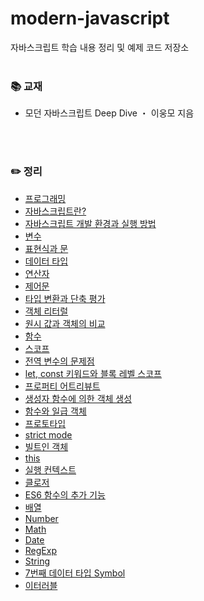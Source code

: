 # modern-javascript
자바스크립트 학습 내용 정리 및 예제 코드 저장소
<br>
<br>

### 📚 교재
- 모던 자바스크립트 Deep Dive ・ 이웅모 지음
<br>
<br>

### ✏️ 정리  
- [프로그래밍](https://ssena.notion.site/01-57a827c9adfe4f2d8b49ab4115bf9410)<br>
- [자바스크립트란?](https://ssena.notion.site/02-27a88d3f74f44f1ca149b4db7fa62ab7)<br>
- [자바스크립트 개발 환경과 실행 방법](https://ssena.notion.site/03-9637a5ba25314087a9e08deec3be7798)<br>
- [변수](https://ssena.notion.site/04-ac063fd83e804582818fd44b7b75d72e)<br>
- [표현식과 문](https://ssena.notion.site/05-c3f4edd4354a4002a597d8444711615e)<br>
- [데이터 타입](https://ssena.notion.site/06-d63c99a2203c47619bbd6bf095aa930a)<br>
- [연산자](https://ssena.notion.site/07-b8c493fff648454bb17d4082fa16171d)<br>
- [제어문](https://ssena.notion.site/08-715cb30808e54cf3b89a666db143a0a5)<br>
- [타입 변환과 단축 평가](https://ssena.notion.site/09-ef46c2e45ef944a98d8ba8fbf33a4464)<br>
- [객체 리터럴](https://ssena.notion.site/10-13ef3bcc9280466782ec57472bf276b1)<br>
- [원시 값과 객체의 비교](https://ssena.notion.site/11-45a6b8808b924867a98b173140b85c32)<br>
- [함수](https://ssena.notion.site/12-a9ed8aabb0284e528db2aacdde18d63b)<br>
- [스코프](https://ssena.notion.site/13-6203a071b81f4fc8b3219eb88caa587c)<br>
- [전역 변수의 문제점](https://ssena.notion.site/14-4681ee968a034db88b6e84ec1c35dead)<br>
- [let, const 키워드와 블록 레벨 스코프](https://ssena.notion.site/15-let-const-3433b78591d544a787461b05da28b6ab)<br>
- [프로퍼티 어트리뷰트](https://ssena.notion.site/16-1c29695b0e1848e7a4288af3a01ad3d2)<br>
- [생성자 함수에 의한 객체 생성](https://ssena.notion.site/17-3378b9d3969c4597a4f53b2d8ef8dcde)<br>
- [함수와 일급 객체](https://ssena.notion.site/18-82556bcb9c58474482cda37a77b37707)<br>
- [프로토타입](https://ssena.notion.site/19-b26b4bfa686041499f3101f73facccb9)<br>
- [strict mode](https://ssena.notion.site/20-strict-mode-a9de647fbb764efd94ca2e449a39f4a4)<br>
- [빌트인 객체](https://ssena.notion.site/21-bfe6089f5d35472da3289037a2a03f1e)<br>
- [this](https://ssena.notion.site/22-this-daa78b914e0543bab8d3e0a8abffe57a)<br>
- [실행 컨텍스트](https://ssena.notion.site/23-b797df793aa64a28a34113368d48a6f8)<br>
- [클로저](https://ssena.notion.site/24-3f5281ba0a9248b599cafe100d8a5940)<br>
- [ES6 함수의 추가 기능](https://ssena.notion.site/26-ES6-b8bd8efa03c84934a426b809398bc6d3?pvs=4)<br>
- [배열](https://ssena.notion.site/27-4792af014687460baf962b7c805fd248?pvs=4)<br>
- [Number](https://ssena.notion.site/28-Number-d0c72eddb30445909dfddf7b0ed655b3?pvs=4)<br>
- [Math](https://ssena.notion.site/29-Math-0c24e50f56094ce191651804bfd0df75?pvs=4)<br>
- [Date](https://ssena.notion.site/30-Date-3c4de19b3ec14fc89aee94160765642e?pvs=4)<br>
- [RegExp](https://ssena.notion.site/31-RegExp-0486cd18a9b749d6a39ee62fcb2d2ad0?pvs=4)<br>
- [String](https://ssena.notion.site/32-String-2c19c2fa4d554a5a900f35dd95ca8868?pvs=4)<br>
- [7번째 데이터 타입 Symbol](https://ssena.notion.site/33-7-Symbol-e9bfd8440db6417a9675231d3f9a799a?pvs=4)<br>
- [이터러블](https://ssena.notion.site/22-this-daa78b914e0543bab8d3e0a8abffe57a?pvs=4)<br>